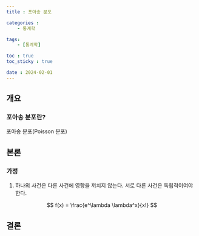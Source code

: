 ```yaml
---
title : 포아송 분포

categories : 
    - 통계학

tags:
    - [통계학]

toc : true
toc_sticky : true

date : 2024-02-01
---
```



## 개요
### 포아송 분포란?

포아송 분포(Poisson 분포)

## 본론
### 가정
1. 하나의 사건은 다른 사건에 영향을 끼치지 않는다. 서로 다른 사건은 독립적이여야 한다. 

$$ f(x) = \frac{e^\lambda \lambda^x}{x!} $$

## 결론
